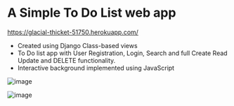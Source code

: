 # A Simple To Do List web app

https://glacial-thicket-51750.herokuapp.com/

- Created using Django Class-based views
- To Do list app with User Registration, Login, Search and full Create Read Update and DELETE functionality.
- Interactive background implemented using JavaScript

![image](https://user-images.githubusercontent.com/76896343/167290255-4316d510-e086-44cf-af2a-3dfc10790f81.png)

![image](https://user-images.githubusercontent.com/76896343/167290297-78e1cc7d-4fd8-488c-9af7-ee4d3cd65858.png)
